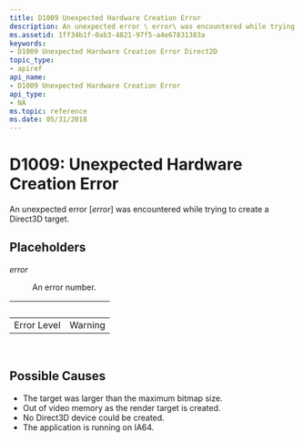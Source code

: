 ```yaml
---
title: D1009 Unexpected Hardware Creation Error
description: An unexpected error \ error\ was encountered while trying to create a Direct3D target.
ms.assetid: 1ff34b1f-0ab3-4821-97f5-a4e67831383a
keywords:
- D1009 Unexpected Hardware Creation Error Direct2D
topic_type:
- apiref
api_name:
- D1009 Unexpected Hardware Creation Error
api_type:
- NA
ms.topic: reference
ms.date: 05/31/2018
---
```


# D1009: Unexpected Hardware Creation Error

An unexpected error \[*error*\] was encountered while trying to create a Direct3D target.

## Placeholders

<dl> <dt>

<span id="error"></span><span id="ERROR"></span>*error*
</dt> <dd>

An error number.

</dd> </dl> 

| &nbsp;      |  &nbsp; |
|-------------|---------|
| Error Level | Warning |



 

## Possible Causes

-   The target was larger than the maximum bitmap size.
-   Out of video memory as the render target is created.
-   No Direct3D device could be created.
-   The application is running on IA64.

 

 




